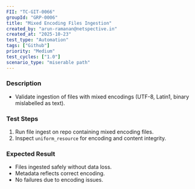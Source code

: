 ```yaml
---
FII: "TC-GIT-0066"
groupId: "GRP-0006"
title: "Mixed Encoding Files Ingestion"
created_by: "arun-ramanan@netspective.in"
created_at: "2025-10-23"
test_type: "Automation"
tags: ["Github"]
priority: "Medium"
test_cycles: ["1.0"]
scenario_type: "miserable path"
---
```

### Description
- Validate ingestion of files with mixed encodings (UTF-8, Latin1, binary mislabelled as text).

### Test Steps
1. Run file ingest on repo containing mixed encoding files.  
2. Inspect `uniform_resource` for encoding and content integrity.  

### Expected Result
- Files ingested safely without data loss.  
- Metadata reflects correct encoding.  
- No failures due to encoding issues.
